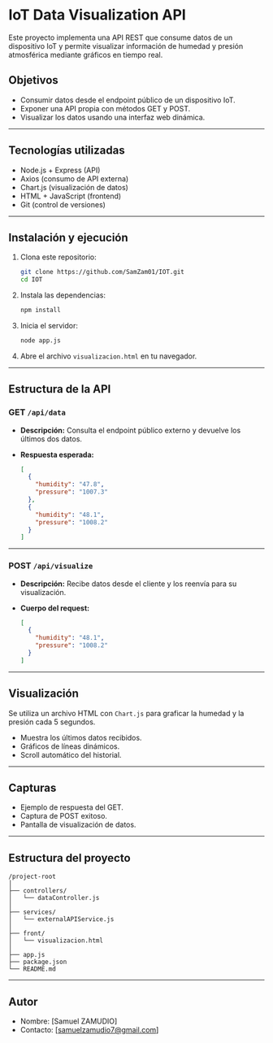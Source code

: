 # IoT Data Visualization API

Este proyecto implementa una API REST que consume datos de un dispositivo IoT y permite visualizar información de humedad y presión atmosférica mediante gráficos en tiempo real.

## Objetivos

* Consumir datos desde el endpoint público de un dispositivo IoT.
* Exponer una API propia con métodos GET y POST.
* Visualizar los datos usando una interfaz web dinámica.

---

## Tecnologías utilizadas

* Node.js + Express (API)
* Axios (consumo de API externa)
* Chart.js (visualización de datos)
* HTML + JavaScript (frontend)
* Git (control de versiones)

---

## Instalación y ejecución

1. Clona este repositorio:

   ```bash
   git clone https://github.com/SamZam01/IOT.git
   cd IOT
   ```

2. Instala las dependencias:

   ```bash
   npm install
   ```

3. Inicia el servidor:

   ```bash
   node app.js
   ```

4. Abre el archivo `visualizacion.html` en tu navegador.

---

## Estructura de la API

### GET `/api/data`

* **Descripción:** Consulta el endpoint público externo y devuelve los últimos dos datos.
* **Respuesta esperada:**

  ```json
  [
    {
      "humidity": "47.8",
      "pressure": "1007.3"
    },
    {
      "humidity": "48.1",
      "pressure": "1008.2"
    }
  ]
  ```

---

### POST `/api/visualize`

* **Descripción:** Recibe datos desde el cliente y los reenvía para su visualización.
* **Cuerpo del request:**

  ```json
  [
    {
      "humidity": "48.1",
      "pressure": "1008.2"
    }
  ]
  ```

---

## Visualización

Se utiliza un archivo HTML con `Chart.js` para graficar la humedad y la presión cada 5 segundos.

* Muestra los últimos datos recibidos.
* Gráficos de líneas dinámicos.
* Scroll automático del historial.

---

## Capturas

* Ejemplo de respuesta del GET.
* Captura de POST exitoso.
* Pantalla de visualización de datos.

---

## Estructura del proyecto

```
/project-root
│
├── controllers/
│   └── dataController.js
│
├── services/
│   └── externalAPIService.js
│
├── front/
│   └── visualizacion.html
│
├── app.js
├── package.json
└── README.md
```

---

## Autor

* Nombre: \[Samuel ZAMUDIO]
* Contacto: \[samuelzamudio7@gmail.com]
